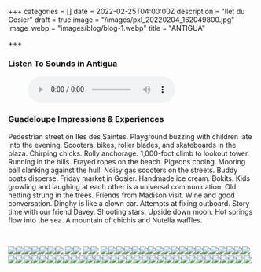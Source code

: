 +++
categories = []
date = 2022-02-25T04:00:00Z
description = "Ilet du Gosier"
draft = true
image = "/images/pxl_20220204_162049800.jpg"
image_webp = "images/blog/blog-1.webp"
title = "ANTIGUA"

+++
<p> <p>

### Listen To Sounds in Antigua

<figure> <figcaption></figcaption> <audio controls src="/images/guadeloupe-audio-project-for-blog-mixdown.mp3"> Your browser does not support the <code>audio</code> element. </audio> </figure> <p>

### Guadeloupe Impressions & Experiences

<span class="impressions">Pedestrian street on Iles des Saintes. Playground buzzing with children late into the evening. Scooters, bikes, roller blades, and skateboards in the plaza. Chirping chicks. Rolly anchorage. 1,000-foot climb to lookout tower. Running in the hills. Frayed ropes on the beach. Pigeons cooing. Mooring ball clanking against the hull. Noisy gas scooters on the streets. Buddy boats disperse. Friday market in Gosier. Handmade ice cream. Bokits. Kids growling and laughing at each other is a universal communication. Old netting strung in the trees. Friends from Madison visit. Wine and good conversation. Dinghy is like a clown car. Attempts at fixing outboard. Story time with our friend Davey. Shooting stars. Upside down moon. Hot springs flow into the sea. A mountain of chichis and Nutella waffles.</span>

<br>

![](/images/20220218_094031.jpg)![](/images/img_0493.jpg)![](/images/img_1114.jpg)![](/images/img_1164.jpg)![](/images/img_1256.jpg)![](/images/img_1296.jpg)![](/images/pxl_20220125_152331221.jpg)  ![](/images/img_0523.jpg)![](/images/pxl_20220204_211346979.jpg)  ![](/images/img_1143.jpg)![](/images/pxl_20220220_175223372.jpg)  ![](/images/img_1232.jpg)![](/images/img_1245.jpg)![](/images/img_1215.jpg)![](/images/pxl_20220125_134748576.jpg)![](/images/pxl_20220125_142243274.jpg)![](/images/img_1322.jpg)![](/images/img_1188.jpg)![](/images/pxl_20220220_165819000.jpg)![](/images/img_1287.jpg)![](/images/img_1123.jpg)![](/images/pxl_20220204_154951703.jpg)![](/images/img_1266.jpg)![](/images/img_1274.jpg)![](/images/img_1213.jpg)![](/images/pxl_20220220_180912181.jpg)![](/images/pxl_20220220_184852485.jpg)![](/images/img_1116.jpg)![](/images/pxl_20220220_184942058.jpg)![](/images/pxl_20220211_184950998.jpg)![](/images/pxl_20220220_164449360.jpg)![](/images/pxl_20220125_144609088.jpg)![](/images/pxl_20220209_201259344.jpg)![](/images/pxl_20220208_141715559-2.jpg)![](/images/img_1334.jpg)![](/images/img_0913.jpg)![](/images/pxl_20220220_173344615.jpg)![](/images/pxl_20220204_162226068.jpg)![](/images/img_1183.jpg)![](/images/pxl_20220204_211333665.jpg)![](/images/pxl_20220209_134254232.jpg)![](/images/pxl_20220131_221647651.jpg)![](/images/img_1154.jpg)![](/images/img_0645.jpg)![](/images/pxl_20220130_145641220.jpg)![](/images/pxl_20220204_162116060.jpg)![](/images/img_1139.jpg)![](/images/pxl_20220210_125603244.jpg)![](/images/pxl_20220205_220016506.jpg)![](/images/pxl_20220205_145249784.jpg)![](/images/pxl_20220125_152526012.jpg)![](/images/pxl_20220125_135600431.jpg)![](/images/img_1148.jpg)![](/images/pxl_20220219_203347073.jpg)![](/images/pxl_20220214_224122584.jpg)![](/images/pxl_20220211_190752109.jpg)![](/images/pxl_20220218_131432804.jpg)![](/images/pxl_20220209_134233186.jpg)![](/images/pxl_20220201_123856522.jpg)![](/images/pxl_20220125_163346992.jpg)![](/images/img_1125.jpg)